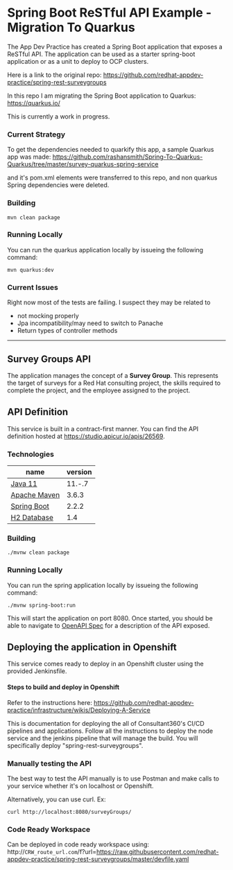 # Spring Boot ReSTful API Example - Migration To Quarkus
The App Dev Practice has created a Spring Boot application that exposes a ReSTful API. The application can be used as a starter spring-boot application or as a unit to deploy to OCP clusters. 

Here is a link to the original repo: https://github.com/redhat-appdev-practice/spring-rest-surveygroups

In this repo I am migrating the Spring Boot application to Quarkus: https://quarkus.io/

This is currently a work in progress.

### Current Strategy
To get the dependencies needed to quarkify this app, a sample Quarkus app was made: https://github.com/rashansmith/Spring-To-Quarkus-Quarkus/tree/master/survey-quarkus-spring-service

and it's pom.xml elements were transferred to this repo, and non quarkus Spring dependencies were deleted. 


### Building 
```
mvn clean package
```

### Running Locally
You can run the quarkus application locally by issueing the following command:

```
mvn quarkus:dev
```

### Current Issues

Right now most of the tests are failing. I suspect they may be related to 
  - not mocking properly
  - Jpa incompatibility/may need to switch to Panache
  - Return types of controller methods




----------------------------------------------------------------------------------------------------------------------
## Survey Groups API
The application manages the concept of a **Survey Group**. This represents the target of surveys for a Red Hat consulting project, the skills required to complete the project, and the employee assigned to the project. 

## API Definition
This service is built in a contract-first manner.  You can find the API definition hosted at https://studio.apicur.io/apis/26569.


### Technologies
| name                                                                           | version   |
| ------------------------------------------------------------------------------ | --------- |
| [Java 11](https://www.oracle.com/java/technologies/javase-jdk11-downloads.html)| 11.-.7    |
| [Apache Maven](https://maven.apache.org/install.html)                          | 3.6.3     |
| [Spring Boot](https://spring.io/projects/spring-boot#learn)                    | 2.2.2     |
| [H2 Database](https://www.h2database.com/html/main.html)                       | 1.4       |

### Building 
```
./mvnw clean package
```

### Running Locally
You can run the spring application locally by issueing the following command:

```
./mvnw spring-boot:run
```

This will start the application on port 8080. Once started, you should be able to navigate to [OpenAPI Spec](http://localhost:8080/swagger-ui.html) for a description of the API exposed. 


## Deploying the application in Openshift

This service comes ready to deploy in an Openshift cluster using the provided Jenkinsfile.


#### Steps to build and deploy in Openshift

Refer to the instructions here: https://github.com/redhat-appdev-practice/infrastructure/wikis/Deploying-A-Service <br/>

This is documentation for deploying the all of Consultant360's CI/CD pipelines and applications. 
Follow all the instructions to deploy the node service and the jenkins pipeline that will manage the build.
You will specifically deploy "spring-rest-surveygroups".

### Manually testing the API

The best way to test the API manually is to use Postman and make calls to your service whether it's on localhost or Openshift. <br/>

Alternatively, you can use curl. Ex:
```
curl http://localhost:8080/surveyGroups/
```


### Code Ready Workspace

Can be deployed in code ready workspace using: http://`CRW_route_url.com`/f?url=https://raw.githubusercontent.com/redhat-appdev-practice/spring-rest-surveygroups/master/devfile.yaml
